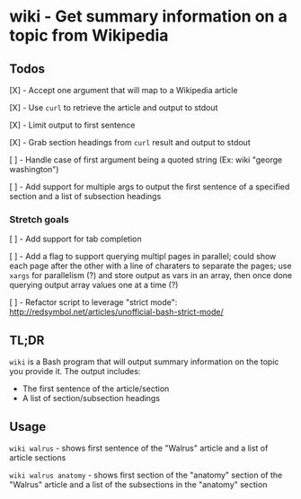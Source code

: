 # wiki - Get summary information on a topic from Wikipedia

## Todos
[X] - Accept one argument that will map to a Wikipedia article

[X] - Use `curl` to retrieve the article and output to stdout

[X] - Limit output to first sentence

[X] - Grab section headings from `curl` result and output to stdout

[ ] - Handle case of first argument being a quoted string (Ex: wiki "george washington")

[ ] - Add support for multiple args to output the first sentence of a specified section and a list of subsection headings

### Stretch goals
[ ] - Add support for tab completion

[ ] - Add a flag to support querying multipl pages in parallel; could show each page after the other with a line of charaters to separate the pages; use `xargs` for parallelism (?) and store output as vars in an array, then once done querying output array values one at a time (?)

[ ] - Refactor script to leverage "strict mode": http://redsymbol.net/articles/unofficial-bash-strict-mode/

## TL;DR

`wiki` is a Bash program that will output summary information on the topic you provide it. The output includes:

- The first sentence of the article/section
- A list of section/subsection headings

## Usage

`wiki walrus` - shows first sentence of the "Walrus" article and a list of article sections

`wiki walrus anatomy` - shows first section of the "anatomy" section of the "Walrus" article and a list of the subsections in the "anatomy" section
